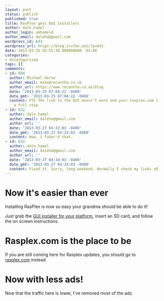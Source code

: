 ```yaml
---
layout: post
status: publish
published: true
title: RasPlex gets GUI installers
author: dale.hamel
author_login: umhameld
author_email: daleha@gmail.com
wordpress_id: 643
wordpress_url: https://blog.srvthe.net/?p=643
date: 2013-03-25 02:55:38.000000000 -04:00
categories:
- Uncategorized
tags: []
comments:
- id: 604
  author: Michael Horne
  author_email: mike@recantha.co.uk
  author_url: https://www.recantha.co.uk/blog
  date: '2013-03-25 07:04:22 -0400'
  date_gmt: '2013-03-25 07:04:22 -0400'
  content: FYI The link to the GUI doesn't work and your rasplex.com link is missing
    a full stop.
- id: 632
  author: dale.hamel
  author_email: daleha@gmail.com
  author_url: ''
  date: '2013-03-27 04:32:03 -0400'
  date_gmt: '2013-03-27 04:32:03 -0400'
  content: Wow, i fubar'd that.
- id: 633
  author: dale.hamel
  author_email: daleha@gmail.com
  author_url: ''
  date: '2013-03-27 04:34:03 -0400'
  date_gmt: '2013-03-27 04:34:03 -0400'
  content: Fixed it. Sorry, long weekend. Normally I check my links xD
---
```

<h1>Now it's easier than ever</h1>
Installing RasPlex is now so easy your grandma should be able to do it!

Just grab the <a href="https://rasplex.com/get-started/rasplex-installers.html" target="_blank">GUI installer for your platform</a>, insert an SD card, and follow the on screen instructions.
<h1>Rasplex.com is the place to be</h1>
If you are still coming here for Rasplex updates, you should go to <a href="https://rasplex.com">rasplex.com</a> instead.

<h1>Now with less ads!</h1>

Now that the traffic here is lower, I've removed most of the ads.
